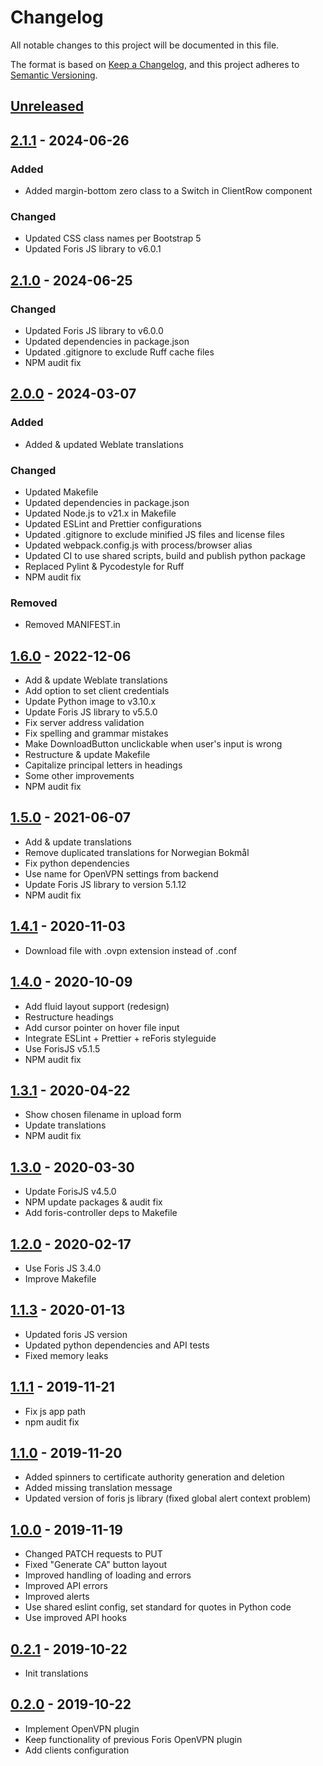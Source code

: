 # Changelog

All notable changes to this project will be documented in this file.

The format is based on [Keep a Changelog](https://keepachangelog.com/en/1.0.0/),
and this project adheres to
[Semantic Versioning](https://semver.org/spec/v2.0.0.html).

## [Unreleased]

## [2.1.1] - 2024-06-26

### Added

-   Added margin-bottom zero class to a Switch in ClientRow component

### Changed

-   Updated CSS class names per Bootstrap 5
-   Updated Foris JS library to v6.0.1

## [2.1.0] - 2024-06-25

### Changed

-   Updated Foris JS library to v6.0.0
-   Updated dependencies in package.json
-   Updated .gitignore to exclude Ruff cache files
-   NPM audit fix

## [2.0.0] - 2024-03-07

### Added

-   Added & updated Weblate translations

### Changed

-   Updated Makefile
-   Updated dependencies in package.json
-   Updated Node.js to v21.x in Makefile
-   Updated ESLint and Prettier configurations
-   Updated .gitignore to exclude minified JS files and license files
-   Updated webpack.config.js with process/browser alias
-   Updated CI to use shared scripts, build and publish python package
-   Replaced Pylint & Pycodestyle for Ruff
-   NPM audit fix

### Removed

-   Removed MANIFEST.in

## [1.6.0] - 2022-12-06

-   Add & update Weblate translations
-   Add option to set client credentials
-   Update Python image to v3.10.x
-   Update Foris JS library to v5.5.0
-   Fix server address validation
-   Fix spelling and grammar mistakes
-   Make DownloadButton unclickable when user's input is wrong
-   Restructure & update Makefile
-   Capitalize principal letters in headings
-   Some other improvements
-   NPM audit fix

## [1.5.0] - 2021-06-07

-   Add & update translations
-   Remove duplicated translations for Norwegian Bokmål
-   Fix python dependencies
-   Use name for OpenVPN settings from backend
-   Update Foris JS library to version 5.1.12
-   NPM audit fix

## [1.4.1] - 2020-11-03

-   Download file with .ovpn extension instead of .conf

## [1.4.0] - 2020-10-09

-   Add fluid layout support (redesign)
-   Restructure headings
-   Add cursor pointer on hover file input
-   Integrate ESLint + Prettier + reForis styleguide
-   Use ForisJS v5.1.5
-   NPM audit fix

## [1.3.1] - 2020-04-22

-   Show chosen filename in upload form
-   Update translations
-   NPM audit fix

## [1.3.0] - 2020-03-30

-   Update ForisJS v4.5.0
-   NPM update packages & audit fix
-   Add foris-controller deps to Makefile

## [1.2.0] - 2020-02-17

-   Use Foris JS 3.4.0
-   Improve Makefile

## [1.1.3] - 2020-01-13

-   Updated foris JS version
-   Updated python dependencies and API tests
-   Fixed memory leaks

## [1.1.1] - 2019-11-21

-   Fix js app path
-   npm audit fix

## [1.1.0] - 2019-11-20

-   Added spinners to certificate authority generation and deletion
-   Added missing translation message
-   Updated version of foris js library (fixed global alert context problem)

## [1.0.0] - 2019-11-19

-   Changed PATCH requests to PUT
-   Fixed "Generate CA" button layout
-   Improved handling of loading and errors
-   Improved API errors
-   Improved alerts
-   Use shared eslint config, set standard for quotes in Python code
-   Use improved API hooks

## [0.2.1] - 2019-10-22

-   Init translations

## [0.2.0] - 2019-10-22

-   Implement OpenVPN plugin
-   Keep functionality of previous Foris OpenVPN plugin
-   Add clients configuration

[unreleased]: https://gitlab.nic.cz/turris/reforis/reforis-openvpn/-/compare/v2.1.1...master
[2.1.1]: https://gitlab.nic.cz/turris/reforis/reforis-openvpn/-/compare/v2.1.0...v2.1.1
[2.1.0]: https://gitlab.nic.cz/turris/reforis/reforis-openvpn/-/compare/v2.0.0...v2.1.0
[2.0.0]: https://gitlab.nic.cz/turris/reforis/reforis-openvpn/-/compare/v1.6.0...v2.0.0
[1.6.0]: https://gitlab.nic.cz/turris/reforis/reforis-openvpn/-/compare/v1.5.0...v1.6.0
[1.5.0]: https://gitlab.nic.cz/turris/reforis/reforis-openvpn/-/compare/v1.4.1...v1.5.0
[1.4.1]: https://gitlab.nic.cz/turris/reforis/reforis-openvpn/-/compare/v1.4.0...v1.4.1
[1.4.0]: https://gitlab.nic.cz/turris/reforis/reforis-openvpn/-/compare/v1.3.1...v1.4.0
[1.3.1]: https://gitlab.nic.cz/turris/reforis/reforis-openvpn/-/compare/v1.3.0...v1.3.1
[1.3.0]: https://gitlab.nic.cz/turris/reforis/reforis-openvpn/-/compare/v1.2.0...v1.3.0
[1.2.0]: https://gitlab.nic.cz/turris/reforis/reforis-openvpn/-/compare/v1.1.3...v1.2.0
[1.1.3]: https://gitlab.nic.cz/turris/reforis/reforis-openvpn/-/compare/v1.1.1...v1.1.3
[1.1.1]: https://gitlab.nic.cz/turris/reforis/reforis-openvpn/-/compare/v1.1.0...v1.1.1
[1.1.0]: https://gitlab.nic.cz/turris/reforis/reforis-openvpn/-/compare/v1.0.0...v1.1.0
[1.0.0]: https://gitlab.nic.cz/turris/reforis/reforis-openvpn/-/compare/v0.2.1...v1.0.0
[0.2.1]: https://gitlab.nic.cz/turris/reforis/reforis-openvpn/-/compare/v0.2.0...v0.2.1
[0.2.0]: https://gitlab.nic.cz/turris/reforis/reforis-openvpn/-/tags/v0.2.0
